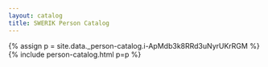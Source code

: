 ```yaml
---
layout: catalog
title: SWERIK Person Catalog
---
```

{% assign p = site.data._person-catalog.i-ApMdb3k8RRd3uNyrUKrRGM %}
{% include person-catalog.html p=p %}

